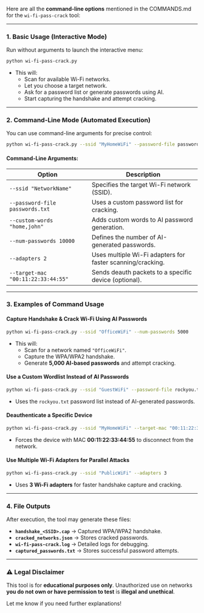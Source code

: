 Here are all the **command-line options** mentioned in the COMMANDS.md for the `wi-fi-pass-crack` tool:  

---

### **1. Basic Usage (Interactive Mode)**  
Run without arguments to launch the interactive menu:  
```bash
python wi-fi-pass-crack.py
```
- This will:
  - Scan for available Wi-Fi networks.
  - Let you choose a target network.
  - Ask for a password list or generate passwords using AI.
  - Start capturing the handshake and attempt cracking.  

---

### **2. Command-Line Mode (Automated Execution)**  
You can use command-line arguments for precise control:  
```bash
python wi-fi-pass-crack.py --ssid "MyHomeWiFi" --password-file passwords.txt --custom-words "home,john" --num-passwords 10000 --adapters 2 --target-mac "00:11:22:33:44:55"
```
#### **Command-Line Arguments:**
| Option             | Description |
|--------------------|-------------|
| `--ssid "NetworkName"` | Specifies the target Wi-Fi network (SSID). |
| `--password-file passwords.txt` | Uses a custom password list for cracking. |
| `--custom-words "home,john"` | Adds custom words to AI password generation. |
| `--num-passwords 10000` | Defines the number of AI-generated passwords. |
| `--adapters 2` | Uses multiple Wi-Fi adapters for faster scanning/cracking. |
| `--target-mac "00:11:22:33:44:55"` | Sends deauth packets to a specific device (optional). |

---

### **3. Examples of Command Usage**
#### **Capture Handshake & Crack Wi-Fi Using AI Passwords**
```bash
python wi-fi-pass-crack.py --ssid "OfficeWiFi" --num-passwords 5000
```
- This will:
  - Scan for a network named `"OfficeWiFi"`.  
  - Capture the WPA/WPA2 handshake.  
  - Generate **5,000 AI-based passwords** and attempt cracking.  

#### **Use a Custom Wordlist Instead of AI Passwords**
```bash
python wi-fi-pass-crack.py --ssid "GuestWiFi" --password-file rockyou.txt
```
- Uses the `rockyou.txt` password list instead of AI-generated passwords.  

#### **Deauthenticate a Specific Device**
```bash
python wi-fi-pass-crack.py --ssid "MyHomeWiFi" --target-mac "00:11:22:33:44:55"
```
- Forces the device with MAC **00:11:22:33:44:55** to disconnect from the network.  

#### **Use Multiple Wi-Fi Adapters for Parallel Attacks**
```bash
python wi-fi-pass-crack.py --ssid "PublicWiFi" --adapters 3
```
- Uses **3 Wi-Fi adapters** for faster handshake capture and cracking.  

---

### **4. File Outputs**
After execution, the tool may generate these files:
- **`handshake_<SSID>.cap`** → Captured WPA/WPA2 handshake.
- **`cracked_networks.json`** → Stores cracked passwords.
- **`wi-fi-pass-crack.log`** → Detailed logs for debugging.
- **`captured_passwords.txt`** → Stores successful password attempts.  

---

### **⚠️ Legal Disclaimer**
This tool is for **educational purposes only**. Unauthorized use on networks **you do not own or have permission to test** is **illegal and unethical**.  

Let me know if you need further explanations!

